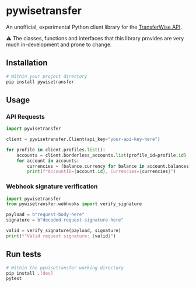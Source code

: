 # pywisetransfer

An unofficial, experimental Python client library for the [TransferWise API](https://api-docs.transferwise.com).

:warning: The classes, functions and interfaces that this library provides are very much in-development and prone to change.

## Installation

```bash
# Within your project directory
pip install pywisetransfer
```

## Usage

### API Requests

```python
import pywisetransfer

client = pywisetransfer.Client(api_key="your-api-key-here")

for profile in client.profiles.list():
    accounts = client.borderless_accounts.list(profile_id=profile.id)
    for account in accounts:
        currencies = [balance.currency for balance in account.balances]
        print(f"AccountID={account.id}, Currencies={currencies}")
```

### Webhook signature verification

```python
import pywisetransfer
from pywisetransfer.webhooks import verify_signature

payload = b"request-body-here"
signature = b"decoded-request-signature-here"

valid = verify_signature(payload, signature)
print(f"Valid request signature: {valid}")
```

## Run tests

```bash
# Within the pywisetransfer working directory
pip install .[dev]
pytest
```
